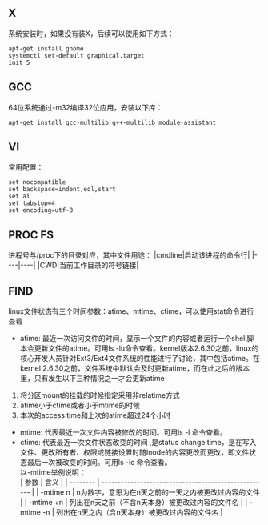 ## X
系统安装时，如果没有装X，后续可以使用如下方式：
```
apt-get install gnome
systemctl set-default graphical.target
init 5
```

## GCC
64位系统通过-m32编译32位应用，安装以下库：
```
apt-get install gcc-multilib g++-multilib module-assistant
```

## VI
常用配置：
```
set nocompatible
set backspace=indent,eol,start
set ai
set tabstop=4
set encoding=utf-8
```

## PROC FS
进程号与/proc下的目录对应，其中文件用途：
|cmdline|启动该进程的命令行|
|----|----|
|CWD|当前工作目录的符号链接|

## FIND
linux文件状态有三个时间参数：atime、mtime、ctime，可以使用stat命令进行查看<br>
- atime: 最近一次访问文件的时间，显示一个文件的内容或者运行一个shell脚本会更新文件的atime。可用ls -lu命令查看。kernel版本2.6.30之前，linux的核心开发人员针对Ext3/Ext4文件系统的性能进行了讨论，其中包括atime。在kernel 2.6.30之前，文件系统中默认会及时更新atime，而在此之后的版本里，只有发生以下三种情况之一才会更新atime
1. 将分区mount的挂载的时候指定采用非relatime方式
2. atime小于ctime或者小于mtime的时候
3. 本次的access time和上次的atime超过24个小时
- mtime: 代表最近一次文件内容被修改的时间。可用ls -l 命令查看。
- ctime: 代表最近一次文件状态改变的时间 ,是status change time，是在写入文件、更改所有者、权限或链接设置时随Inode的内容更改而更改，即文件状态最后一次被改变的时间。可用ls -lc 命令查看。<br>
以-mtime举例说明：<br>
| 参数 | 含义 |
| -------- | ---------------------------------------------------- |
| -mtime n | n为数字，意思为在n天之前的一天之内被更改过内容的文件 |
| -mtime +n | 列出在n天之前（不含n天本身）被更改过内容的文件名     |
| -mtime -n | 列出在n天之内（含n天本身）被更改过内容的文件名       |
